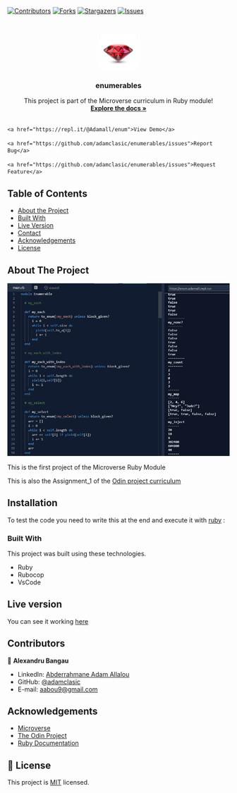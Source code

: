 <!--
*** Thanks for checking out this README Template. If you have a suggestion that would
*** make this better, please fork the repo and create a pull request or simply open
*** an issue with the tag "enhancement".
*** Thanks again! Now go create something AMAZING! :D
-->

<!-- PROJECT SHIELDS -->
<!--
*** I'm using markdown "reference style" links for readability.
*** Reference links are enclosed in brackets [ ] instead of parentheses ( ).
*** See the bottom of this document for the declaration of the reference variables
*** for contributors-url, forks-url, etc. This is an optional, concise syntax you may use.
*** https://www.markdownguide.org/basic-syntax/#reference-style-links
-->
[![Contributors][contributors-shield]][contributors-url]
[![Forks][forks-shield]][forks-url]
[![Stargazers][stars-shield]][stars-url]
[![Issues][issues-shield]][issues-url]

<!-- PROJECT LOGO -->
<br />
<p align="center">
  <a href="https://github.com/adamclasic/enumerables">
    <img src="images/ruby.png" alt="Logo" width="80" height="80">
  </a>

  <h3 align="center">enumerables</h3>

  <p align="center">
    This project is part of the Microverse curriculum in Ruby module!
    <br />
    <a href="https://github.com/adamclasic/enumerables"><strong>Explore the docs »</strong></a>
    <br />
    <br />

    <a href="https://repl.it/@Adamall/enum">View Demo</a>

    <a href="https://github.com/adamclasic/enumerables/issues">Report Bug</a>

    <a href="https://github.com/adamclasic/enumerables/issues">Request Feature</a>
  </p>
</p>

<!-- TABLE OF CONTENTS -->
## Table of Contents

* [About the Project](#about-the-project)
* [Built With](#built-with)
* [Live Version](#live-version)
* [Contact](#contact)
* [Acknowledgements](#acknowledgements)
* [License](#license)

<!-- ABOUT THE PROJECT -->
## About The Project

[![Product Name Screen Shot][product-screenshot]](https://repl.it/@Adamall/enum)

This is the first project of the Microverse Ruby Module

This is also the Assignment_1 of the [Odin project curriculum](https://www.theodinproject.com/courses/ruby-programming/lessons/advanced-building-blocks)

<!-- ABOUT THE PROJECT -->
## Installation

To test the code you need to write this at the end and execute it with [ruby](https://repl.it/@Adamall/enum) : 

### Built With
This project was built using these technologies.
* Ruby
* Rubocop
* VsCode

<!-- LIVE VERSION -->
## Live version

You can see it working [here](https://repl.it/@Adamall/enum)

<!-- CONTACT -->
## Contributors


👤 **Alexandru Bangau**

- LinkedIn: [Abderrahmane Adam Allalou](https://www.linkedin.com/in/abderrahmane-allalou/)
- GitHub: [@adamclasic](https://github.com/adamclasic)
- E-mail: aabou9@gmail.com


<!-- ACKNOWLEDGEMENTS -->
## Acknowledgements
* [Microverse](https://www.microverse.org/)
* [The Odin Project](https://www.theodinproject.com/)
* [Ruby Documentation](https://www.ruby-lang.org/en/documentation/)

<!-- MARKDOWN LINKS & IMAGES -->
<!-- https://www.markdownguide.org/basic-syntax/#reference-style-links -->
[contributors-shield]: https://img.shields.io/github/contributors/adamclasic/enumerables.svg?style=flat-square
[contributors-url]: https://github.com/adamclasic/enumerables/graphs/contributors
[forks-shield]: https://img.shields.io/github/forks/adamclasic/enumerables.svg?style=flat-square
[forks-url]: https://github.com/adamclasic/enumerables/network/members
[stars-shield]: https://img.shields.io/github/stars/adamclasic/enumerables.svg?style=flat-square
[stars-url]: https://github.com/adamclasic/enumerables/stargazers
[issues-shield]: https://img.shields.io/github/issues/adamclasic/enumerables.svg?style=flat-square
[issues-url]: https://github.com/adamclasic/enumerables/issues
[product-screenshot]: images/enumerables.png

## 📝 License

This project is [MIT](https://opensource.org/licenses/MIT) licensed.
